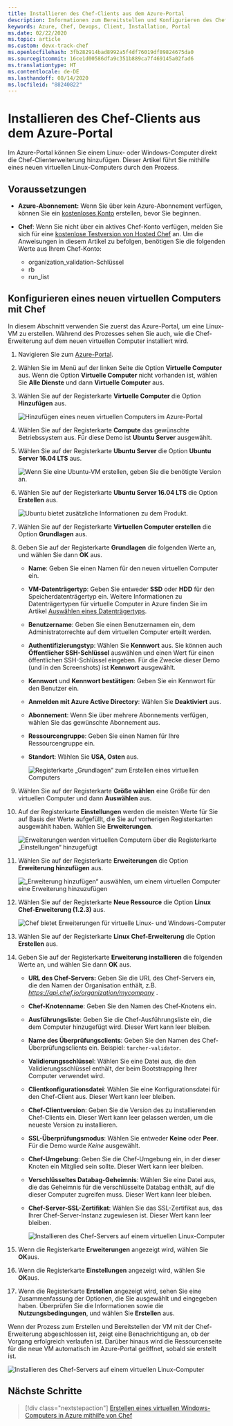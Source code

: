 ```yaml
---
title: Installieren des Chef-Clients aus dem Azure-Portal
description: Informationen zum Bereitstellen und Konfigurieren des Chef-Clients aus dem Azure-Portal
keywords: Azure, Chef, Devops, Client, Installation, Portal
ms.date: 02/22/2020
ms.topic: article
ms.custom: devx-track-chef
ms.openlocfilehash: 3fb282914bad8992a5f4df76019df89824675da0
ms.sourcegitcommit: 16ce1d00586dfa9c351b889ca7f469145a02fad6
ms.translationtype: HT
ms.contentlocale: de-DE
ms.lasthandoff: 08/14/2020
ms.locfileid: "88240822"
---
```

# <a name="install-the-chef-client-from-the-azure-portal"></a>Installieren des Chef-Clients aus dem Azure-Portal
Im Azure-Portal können Sie einem Linux- oder Windows-Computer direkt die Chef-Clienterweiterung hinzufügen. Dieser Artikel führt Sie mithilfe eines neuen virtuellen Linux-Computers durch den Prozess.

## <a name="prerequisites"></a>Voraussetzungen

- **Azure-Abonnement:** Wenn Sie über kein Azure-Abonnement verfügen, können Sie ein [kostenloses Konto](https://azure.microsoft.com/free/?ref=microsoft.com&utm_source=microsoft.com&utm_medium=docs&utm_campaign=visualstudio) erstellen, bevor Sie beginnen.

- **Chef**: Wenn Sie nicht über ein aktives Chef-Konto verfügen, melden Sie sich für eine [kostenlose Testversion von Hosted Chef](https://manage.chef.io/signup) an. Um die Anweisungen in diesem Artikel zu befolgen, benötigen Sie die folgenden Werte aus Ihrem Chef-Konto:
  - organization_validation-Schlüssel
  - rb
  - run_list

## <a name="configure-a-new-virtual-machine-with-chef"></a>Konfigurieren eines neuen virtuellen Computers mit Chef

In diesem Abschnitt verwenden Sie zuerst das Azure-Portal, um eine Linux-VM zu erstellen. Während des Prozesses sehen Sie auch, wie die Chef-Erweiterung auf dem neuen virtuellen Computer installiert wird.

1. Navigieren Sie zum [Azure-Portal](https://portal.azure.com).

1. Wählen Sie im Menü auf der linken Seite die Option **Virtuelle Computer** aus. Wenn die Option **Virtuelle Computer** nicht vorhanden ist, wählen Sie **Alle Dienste** und dann **Virtuelle Computer** aus.

1. Wählen Sie auf der Registerkarte **Virtuelle Computer** die Option **Hinzufügen** aus.

    ![Hinzufügen eines neuen virtuellen Computers im Azure-Portal](./media/client-install-from-azure-portal/add-vm.png)

1. Wählen Sie auf der Registerkarte **Compute** das gewünschte Betriebssystem aus. Für diese Demo ist **Ubuntu Server** ausgewählt.

1. Wählen Sie auf der Registerkarte **Ubuntu Server** die Option **Ubuntu Server 16.04 LTS** aus.

    ![Wenn Sie eine Ubuntu-VM erstellen, geben Sie die benötigte Version an.](./media/client-install-from-azure-portal/ubuntu-server-version.png)

1. Wählen Sie auf der Registerkarte **Ubuntu Server 16.04 LTS** die Option **Erstellen** aus.

    ![Ubuntu bietet zusätzliche Informationen zu dem Produkt.](./media/client-install-from-azure-portal/create-vm.png)

1. Wählen Sie auf der Registerkarte **Virtuellen Computer erstellen** die Option **Grundlagen** aus.

1. Geben Sie auf der Registerkarte **Grundlagen** die folgenden Werte an, und wählen Sie dann **OK** aus.

   - **Name**: Geben Sie einen Namen für den neuen virtuellen Computer ein.
   - **VM-Datenträgertyp**: Geben Sie entweder **SSD** oder **HDD** für den Speicherdatenträgertyp ein. Weitere Informationen zu Datenträgertypen für virtuelle Computer in Azure finden Sie im Artikel [Auswählen eines Datenträgertyps](https://docs.microsoft.com/azure/virtual-machines/windows/disks-types).
   - **Benutzername**: Geben Sie einen Benutzernamen ein, dem Administratorrechte auf dem virtuellen Computer erteilt werden.
   - **Authentifizierungstyp**: Wählen Sie **Kennwort** aus. Sie können auch **Öffentlicher SSH-Schlüssel** auswählen und einen Wert für einen öffentlichen SSH-Schlüssel eingeben. Für die Zwecke dieser Demo (und in den Screenshots) ist **Kennwort** ausgewählt.
   - **Kennwort** und **Kennwort bestätigen**: Geben Sie ein Kennwort für den Benutzer ein.
   - **Anmelden mit Azure Active Directory**: Wählen Sie **Deaktiviert** aus.
   - **Abonnement**: Wenn Sie über mehrere Abonnements verfügen, wählen Sie das gewünschte Abonnement aus.
   - **Ressourcengruppe**: Geben Sie einen Namen für Ihre Ressourcengruppe ein.
   - **Standort**: Wählen Sie **USA, Osten** aus.

     ![Registerkarte „Grundlagen“ zum Erstellen eines virtuellen Computers](./media/client-install-from-azure-portal/add-vm-basics.png)

1. Wählen Sie auf der Registerkarte **Größe wählen** eine Größe für den virtuellen Computer und dann **Auswählen** aus.

1. Auf der Registerkarte **Einstellungen** werden die meisten Werte für Sie auf Basis der Werte aufgefüllt, die Sie auf vorherigen Registerkarten ausgewählt haben. Wählen Sie **Erweiterungen**.

     ![Erweiterungen werden virtuellen Computern über die Registerkarte „Einstellungen“ hinzugefügt](./media/client-install-from-azure-portal/add-vm-select-extensions.png)

1. Wählen Sie auf der Registerkarte **Erweiterungen** die Option **Erweiterung hinzufügen** aus.

     ![„Erweiterung hinzufügen“ auswählen, um einem virtuellen Computer eine Erweiterung hinzuzufügen](./media/client-install-from-azure-portal/add-vm-add-extension.png)

1. Wählen Sie auf der Registerkarte **Neue Ressource** die Option **Linux Chef-Erweiterung (1.2.3)** aus.

     ![Chef bietet Erweiterungen für virtuelle Linux- und Windows-Computer](./media/client-install-from-azure-portal/select-linux-chef-extension.png)

1. Wählen Sie auf der Registerkarte **Linux Chef-Erweiterung** die Option **Erstellen** aus.

1. Geben Sie auf der Registerkarte **Erweiterung installieren** die folgenden Werte an, und wählen Sie dann **OK** aus.

    - **URL des Chef-Servers:** Geben Sie die URL des Chef-Servers ein, die den Namen der Organisation enthält, z.B. *https://api.chef.io/organization/mycompany* .
    - **Chef-Knotenname**: Geben Sie den Namen des Chef-Knotens ein.
    - **Ausführungsliste**: Geben Sie die Chef-Ausführungsliste ein, die dem Computer hinzugefügt wird. Dieser Wert kann leer bleiben.
    - **Name des Überprüfungsclients**: Geben Sie den Namen des Chef-Überprüfungsclients ein. Beispiel: `tarcher-validator`.
    - **Validierungsschlüssel**: Wählen Sie eine Datei aus, die den Validierungsschlüssel enthält, der beim Bootstrapping Ihrer Computer verwendet wird.
    - **Clientkonfigurationsdatei**: Wählen Sie eine Konfigurationsdatei für den Chef-Client aus. Dieser Wert kann leer bleiben.
    - **Chef-Clientversion**: Geben Sie die Version des zu installierenden Chef-Clients ein. Dieser Wert kann leer gelassen werden, um die neueste Version zu installieren.
    - **SSL-Überprüfungsmodus**: Wählen Sie entweder **Keine** oder **Peer**. Für die Demo wurde *Keine* ausgewählt.
    - **Chef-Umgebung**: Geben Sie die Chef-Umgebung ein, in der dieser Knoten ein Mitglied sein sollte. Dieser Wert kann leer bleiben.
    - **Verschlüsseltes Databag-Geheimnis**: Wählen Sie eine Datei aus, die das Geheimnis für die verschlüsselte Databag enthält, auf die dieser Computer zugreifen muss. Dieser Wert kann leer bleiben.
    - **Chef-Server-SSL-Zertifikat**: Wählen Sie das SSL-Zertifikat aus, das Ihrer Chef-Server-Instanz zugewiesen ist. Dieser Wert kann leer bleiben.

      ![Installieren des Chef-Servers auf einem virtuellen Linux-Computer](./media/client-install-from-azure-portal/install-extension.png)

1. Wenn die Registerkarte **Erweiterungen** angezeigt wird, wählen Sie **OK**aus.

1. Wenn die Registerkarte **Einstellungen** angezeigt wird, wählen Sie **OK**aus.

1. Wenn die Registerkarte **Erstellen** angezeigt wird, sehen Sie eine Zusammenfassung der Optionen, die Sie ausgewählt und eingegeben haben. Überprüfen Sie die Informationen sowie die **Nutzungsbedingungen**, und wählen Sie **Erstellen** aus.

Wenn der Prozess zum Erstellen und Bereitstellen der VM mit der Chef-Erweiterung abgeschlossen ist, zeigt eine Benachrichtigung an, ob der Vorgang erfolgreich verlaufen ist. Darüber hinaus wird die Ressourcenseite für die neue VM automatisch im Azure-Portal geöffnet, sobald sie erstellt ist.

![Installieren des Chef-Servers auf einem virtuellen Linux-Computer](./media/client-install-from-azure-portal/resource-created.png)

## <a name="next-steps"></a>Nächste Schritte

> [!div class="nextstepaction"] 
> [Erstellen eines virtuellen Windows-Computers in Azure mithilfe von Chef](windows-vm-configure.md)